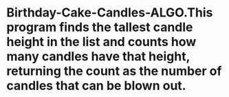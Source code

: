 # Birthday-Cake-Candles-ALGO.This program finds the tallest candle height in the list and counts how many candles have that height, returning the count as the number of candles that can be blown out.
